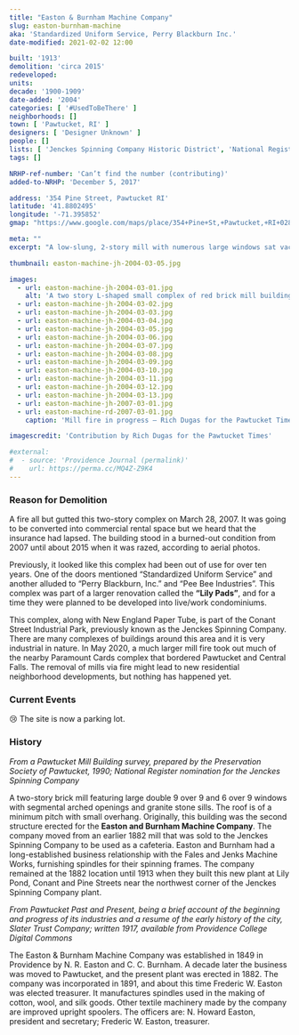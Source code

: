 ```yaml
---
title: "Easton & Burnham Machine Company"
slug: easton-burnham-machine
aka: 'Standardized Uniform Service, Perry Blackburn Inc.'
date-modified: 2021-02-02 12:00

built: '1913'
demolition: 'circa 2015'
redeveloped: 
units:
decade: '1900-1909'
date-added: '2004'
categories: [ '#UsedToBeThere' ]
neighborhoods: []
town: [ 'Pawtucket, RI' ]
designers: [ 'Designer Unknown' ]
people: []
lists: [ 'Jenckes Spinning Company Historic District', 'National Register of Historic Places', 'Demolition by Neglect', 'Demolition by Fire' ]
tags: []

NRHP-ref-number: 'Can’t find the number (contributing)'
added-to-NRHP: 'December 5, 2017'

address: '354 Pine Street, Pawtucket RI'
latitude: '41.8802495'
longitude: '-71.395852'
gmap: "https://www.google.com/maps/place/354+Pine+St,+Pawtucket,+RI+02860/@41.8802495,-71.395852,17z/data=!3m1!4b1!4m5!3m4!1s0x89e44350977c973d:0x7df71d1bff7898ea!8m2!3d41.8802495!4d-71.3936633"

meta: ""
excerpt: "A low-slung, 2-story mill with numerous large windows sat vacant for years before it succumbed to a fire"

thumbnail: easton-machine-jh-2004-03-05.jpg

images:
  - url: easton-machine-jh-2004-03-01.jpg
    alt: 'A two story L-shaped small complex of red brick mill buildings including a boiler house with large stack. Windows are double-hung, multi-pane style with arched lintels and granite sills. Brickwork has some slight decorative elements along the roof line to accent piers between windows.'
  - url: easton-machine-jh-2004-03-02.jpg
  - url: easton-machine-jh-2004-03-03.jpg
  - url: easton-machine-jh-2004-03-04.jpg
  - url: easton-machine-jh-2004-03-05.jpg
  - url: easton-machine-jh-2004-03-06.jpg
  - url: easton-machine-jh-2004-03-07.jpg
  - url: easton-machine-jh-2004-03-08.jpg
  - url: easton-machine-jh-2004-03-09.jpg
  - url: easton-machine-jh-2004-03-10.jpg
  - url: easton-machine-jh-2004-03-11.jpg
  - url: easton-machine-jh-2004-03-12.jpg
  - url: easton-machine-jh-2004-03-13.jpg
  - url: easton-machine-jh-2007-03-01.jpg
  - url: easton-machine-rd-2007-03-01.jpg
    caption: 'Mill fire in progress — Rich Dugas for the Pawtucket Times, March 28 2007'

imagescredit: 'Contribution by Rich Dugas for the Pawtucket Times'

#external:
#  - source: 'Providence Journal (permalink)'
#    url: https://perma.cc/MQ4Z-Z9K4
---
```


### Reason for Demolition

A fire all but gutted this two-story complex on March 28, 2007. It was going to be converted into commercial rental space but we heard that the insurance had lapsed. The building stood in a burned-out condition from 2007 until about 2015 when it was razed, according to aerial photos. 

Previously, it looked like this complex had been out of use for over ten years. One of the doors mentioned “Standardized Uniform Service” and another alluded to “Perry Blackburn, Inc.” and “Pee Bee Industries”. This complex was part of a larger renovation called the **“**Lily Pads**”**, and for a time they were planned to be developed into live/work condominiums.

This complex, along with New England Paper Tube, is part of the Conant Street Industrial Park, previously known as the Jenckes Spinning Company. There are many complexes of buildings around this area and it is very industrial in nature. In May 2020, a much larger mill fire took out much of the nearby Paramount Cards complex that bordered Pawtucket and Central Falls. The removal of mills via fire might lead to new residential neighborhood developments, but nothing has happened yet. 


### Current Events

😢 The site is now a parking lot. 


### History

_From a Pawtucket Mill Building survey, prepared by the Preservation Society of Pawtucket, 1990; National Register nomination for the Jenckes Spinning Company_

A two-story brick mill featuring large double 9 over 9 and 6 over 9 windows with segmental arched openings and granite stone sills. The roof is of a minimum pitch with small overhang. Originally, this building was the second structure erected for the **Easton and Burnham Machine Company**. The company moved from an earlier 1882 mill that was sold to the Jenckes Spinning Company to be used as a cafeteria. Easton and Burnham had a long-established business relationship with the Fales and Jenks Machine Works, furnishing spindles for their spinning frames. The company remained at the 1882 location until 1913 when they built this new plant at Lily Pond, Conant and Pine Streets near the northwest corner of the Jenckes Spinning Company plant. 

_From Pawtucket Past and Present, being a brief account of the beginning and progress of its industries and a resume of the early history of the city, Slater Trust Company; written 1917, available from Providence College Digital Commons_

The Easton & Burnham Machine Company was established in 1849 in Providence by N. R. Easton and C. C. Burnham. A decade later the business was moved to Pawtucket, and the present plant was erected in 1882. The company was incorporated in 1891, and about this time Frederic W. Easton was elected treasurer. It manufactures spindles used in the making of cotton, wool, and silk goods. Other textile machinery made by the company are improved upright spoolers.
The officers are: N. Howard Easton, president and secretary; Frederic W. Easton, treasurer. 

